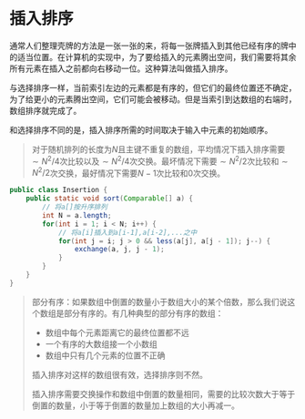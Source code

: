 # 插入排序

通常人们整理壳牌的方法是一张一张的来，将每一张牌插入到其他已经有序的牌中的适当位置。在计算机的实现中，为了要给插入的元素腾出空间，我们需要将其余所有元素在插入之前都向右移动一位。这种算法叫做插入排序。

与选择排序一样，当前索引左边的元素都是有序的，但它们的最终位置还不确定，为了给更小的元素腾出空间，它们可能会被移动。但是当索引到达数组的右端时，数组排序就完成了。

和选择排序不同的是，插入排序所需的时间取决于输入中元素的初始顺序。

> 对于随机排列的长度为$N$且主键不重复的数组，平均情况下插入排序需要$\sim N^2/4$次比较以及$\sim N^2/4$次交换。最坏情况下需要$\sim N^2/2$次比较和$\sim N^2/2$次交换，最好情况下需要$N-1$次比较和$0$次交换。

```java
public class Insertion {
    public static void sort(Comparable[] a) {
        // 将a[]按升序排列
        int N = a.length;
        for(int i = 1; i < N; i++) {
            // 将a[i]插入到a[i-1],a[i-2],...之中
            for(int j = i; j > 0 && less(a[j], a[j - 1]); j--) {
                exchange(a, j, j - 1);
            }
        }
    }
}
```

> 部分有序：如果数组中倒置的数量小于数组大小的某个倍数，那么我们说这个数组是部分有序的。有几种典型的部分有序的数组：
>
> - 数组中每个元素距离它的最终位置都不远
> - 一个有序的大数组接一个小数组
> - 数组中只有几个元素的位置不正确
>
> 插入排序对这样的数组很有效，选择排序则不然。
>
> 插入排序需要交换操作和数组中倒置的数量相同，需要的比较次数大于等于倒置的数量，小于等于倒置的数量加上数组的大小再减一。

